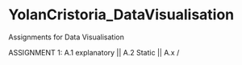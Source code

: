 # YolanCristoria_DataVisualisation
Assignments for Data Visualisation

ASSIGNMENT 1:
A.1 explanatory || A.2 Static || A.x /
